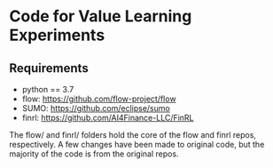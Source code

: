 # Code for Value Learning Experiments

## Requirements
- python == 3.7
- flow: https://github.com/flow-project/flow
- SUMO: https://github.com/eclipse/sumo
- finrl: https://github.com/AI4Finance-LLC/FinRL

The flow/ and finrl/ folders hold the core of the flow and finrl repos, respectively. A few changes have been made to original code, but the majority of the code is from the original repos.
